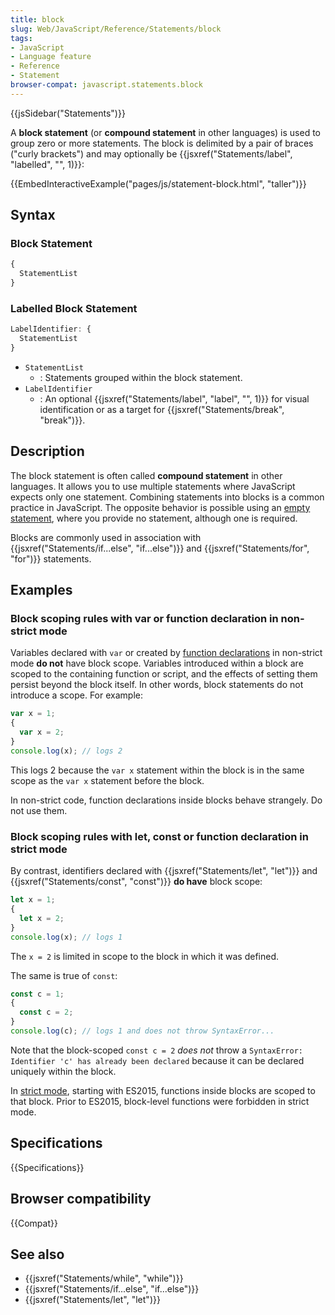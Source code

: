```yaml
---
title: block
slug: Web/JavaScript/Reference/Statements/block
tags:
- JavaScript
- Language feature
- Reference
- Statement
browser-compat: javascript.statements.block
---
```

{{jsSidebar("Statements")}}

A **block statement** (or **compound statement** in other languages) is used to
group zero or more statements. The block is delimited by a pair of braces
("curly brackets") and may optionally be
{{jsxref("Statements/label", "labelled",
  "", 1)}}:

{{EmbedInteractiveExample("pages/js/statement-block.html", "taller")}}

## Syntax

### Block Statement

```js
{
  StatementList
}
```

### Labelled Block Statement

```js
LabelIdentifier: {
  StatementList
}
```

*   `StatementList`
    *   : Statements grouped within the block statement.
*   `LabelIdentifier`
    *   : An optional {{jsxref("Statements/label", "label", "", 1)}}
        for visual identification or as a target for
        {{jsxref("Statements/break", "break")}}.

## Description

The block statement is often called **compound statement** in other languages.
It allows you to use multiple statements where JavaScript expects only one
statement. Combining statements into blocks is a common practice in JavaScript.
The opposite behavior is possible using an
[empty statement](/en-US/docs/Web/JavaScript/Reference/Statements/Empty), where
you provide no statement, although one is required.

Blocks are commonly used in association with
{{jsxref("Statements/if...else",
  "if...else")}} and
{{jsxref("Statements/for", "for")}} statements.

## Examples

### Block scoping rules with var or function declaration in non-strict mode

Variables declared with `var` or created by
[function declarations](/en-US/docs/Web/JavaScript/Reference/Statements/function)
in non-strict mode **do not** have block scope. Variables introduced within a
block are scoped to the containing function or script, and the effects of
setting them persist beyond the block itself. In other words, block statements
do not introduce a scope. For example:

```js example-bad
var x = 1;
{
  var x = 2;
}
console.log(x); // logs 2
```

This logs 2 because the `var x` statement within the block is in the same scope
as the `var x` statement before the block.

In non-strict code, function declarations inside blocks behave strangely. Do not
use them.

### Block scoping rules with let, const or function declaration in strict mode

By contrast, identifiers declared with
{{jsxref("Statements/let", "let")}} and
{{jsxref("Statements/const", "const")}} **do have** block scope:

```js
let x = 1;
{
  let x = 2;
}
console.log(x); // logs 1
```

The `x = 2` is limited in scope to the block in which it was defined.

The same is true of `const`:

```js
const c = 1;
{
  const c = 2;
}
console.log(c); // logs 1 and does not throw SyntaxError...
```

Note that the block-scoped `const c = 2` *does not* throw a
`SyntaxError: Identifier 'c' has already been declared` because it can be
declared uniquely within the block.

In [strict mode](/en-US/docs/Web/JavaScript/Reference/Strict_mode), starting
with ES2015, functions inside blocks are scoped to that block. Prior to ES2015,
block-level functions were forbidden in strict mode.

## Specifications

{{Specifications}}

## Browser compatibility

{{Compat}}

## See also

*   {{jsxref("Statements/while", "while")}}
*   {{jsxref("Statements/if...else", "if...else")}}
*   {{jsxref("Statements/let", "let")}}
